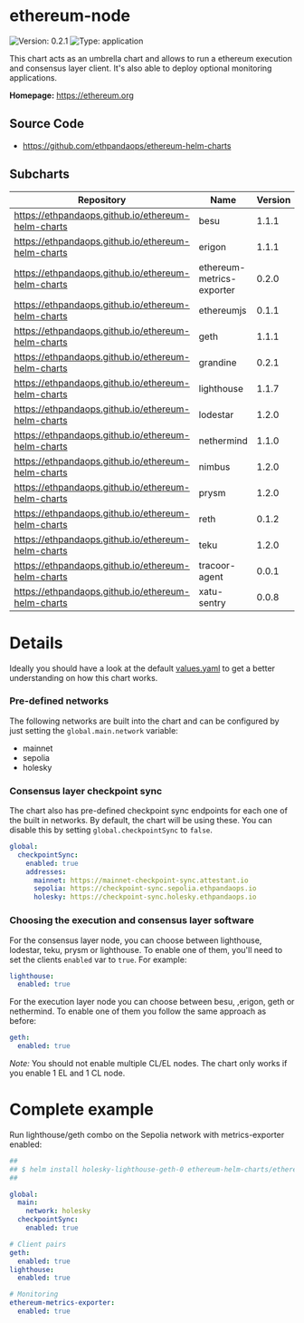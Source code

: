 
# ethereum-node

![Version: 0.2.1](https://img.shields.io/badge/Version-0.2.1-informational?style=flat-square) ![Type: application](https://img.shields.io/badge/Type-application-informational?style=flat-square)

This chart acts as an umbrella chart and allows to run a ethereum execution and consensus layer client. It's also able to deploy optional monitoring applications.

**Homepage:** <https://ethereum.org>

## Source Code

* <https://github.com/ethpandaops/ethereum-helm-charts>

## Subcharts
| Repository | Name | Version |
|------------|------|---------|
| https://ethpandaops.github.io/ethereum-helm-charts | besu | 1.1.1 |
| https://ethpandaops.github.io/ethereum-helm-charts | erigon | 1.1.1 |
| https://ethpandaops.github.io/ethereum-helm-charts | ethereum-metrics-exporter | 0.2.0 |
| https://ethpandaops.github.io/ethereum-helm-charts | ethereumjs | 0.1.1 |
| https://ethpandaops.github.io/ethereum-helm-charts | geth | 1.1.1 |
| https://ethpandaops.github.io/ethereum-helm-charts | grandine | 0.2.1 |
| https://ethpandaops.github.io/ethereum-helm-charts | lighthouse | 1.1.7 |
| https://ethpandaops.github.io/ethereum-helm-charts | lodestar | 1.2.0 |
| https://ethpandaops.github.io/ethereum-helm-charts | nethermind | 1.1.0 |
| https://ethpandaops.github.io/ethereum-helm-charts | nimbus | 1.2.0 |
| https://ethpandaops.github.io/ethereum-helm-charts | prysm | 1.2.0 |
| https://ethpandaops.github.io/ethereum-helm-charts | reth | 0.1.2 |
| https://ethpandaops.github.io/ethereum-helm-charts | teku | 1.2.0 |
| https://ethpandaops.github.io/ethereum-helm-charts | tracoor-agent | 0.0.1 |
| https://ethpandaops.github.io/ethereum-helm-charts | xatu-sentry | 0.0.8 |

# Details

Ideally you should have a look at the default [values.yaml](values.yaml) to get a better understanding on how this chart works.

### Pre-defined networks

The following networks are built into the chart and can be configured by just setting the `global.main.network` variable:

- mainnet
- sepolia
- holesky

### Consensus layer checkpoint sync

The chart also has pre-defined checkpoint sync endpoints for each one of the built in networks. By default, the chart will be using these. You can disable this by setting `global.checkpointSync` to `false`.

```yaml
global:
  checkpointSync:
    enabled: true
    addresses:
      mainnet: https://mainnet-checkpoint-sync.attestant.io
      sepolia: https://checkpoint-sync.sepolia.ethpandaops.io
      holesky: https://checkpoint-sync.holesky.ethpandaops.io
```

### Choosing the execution and consensus layer software

For the consensus layer node, you can choose between lighthouse, lodestar, teku, prysm or lighthouse. To enable one of them, you'll need to set the clients `enabled` var to `true`. For example:

```yaml
lighthouse:
  enabled: true
```

For the execution layer node you can choose between besu, ,erigon, geth or nethermind. To enable one of them you follow the same approach as before:

```yaml
geth:
  enabled: true
```

*Note:* You should not enable multiple CL/EL nodes. The chart only works if you enable 1 EL and 1 CL node.

# Complete example

Run lighthouse/geth combo on the Sepolia network with metrics-exporter enabled:

```yaml
##
## $ helm install holesky-lighthouse-geth-0 ethereum-helm-charts/ethereum-node -f values.yaml
##

global:
  main:
    network: holesky
  checkpointSync:
    enabled: true

# Client pairs
geth:
  enabled: true
lighthouse:
  enabled: true

# Monitoring
ethereum-metrics-exporter:
  enabled: true
```
